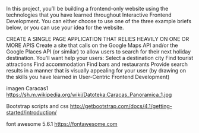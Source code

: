In this project, you’ll be building a frontend-only website using the technologies that you have learned throughout Interactive Frontend Development. You can either choose to use one of the three example briefs below, or you can use your idea for the website.

CREATE A SINGLE PAGE APPLICATION THAT RELIES HEAVILY ON ONE OR MORE APIS
Create a site that calls on the Google Maps API and/or the Google Places API (or similar) to allow users to search for their next holiday destination. You'll want help your users:
Select a destination city
Find tourist attractions
Find accommodation
Find bars and restaurants
Provide search results in a manner that is visually appealing for your user (by drawing on the skills you have learned in User-Centric Frontend Development)


imagen Caracas1 https://sh.m.wikipedia.org/wiki/Datoteka:Caracas_Panoramica_1.jpg

Bootstrap scripts and css http://getbootstrap.com/docs/4.1/getting-started/introduction/

font awesome 5.6.1 https://fontawesome.com